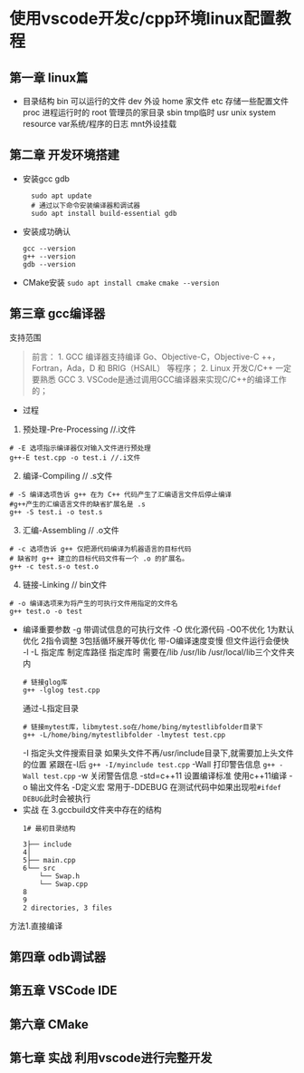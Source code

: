 # 使用vscode开发c/cpp环境linux配置教程
## 第一章 linux篇
- 目录结构
  bin 可以运行的文件 dev 外设 home 家文件 etc 存储一些配置文件 proc 进程运行时的 root 管理员的家目录 
  sbin  tmp临时 usr unix system resource var系统/程序的日志 mnt外设挂载

## 第二章 开发环境搭建
- 安装gcc gdb
  ```
    sudo apt update
    # 通过以下命令安装编译器和调试器
    sudo apt install build-essential gdb
    ```
- 安装成功确认
    ```
    gcc --version
    g++ --version
    gdb --version
    ```
- CMake安装
    ``sudo apt install cmake``
    ``cmake --version``
## 第三章 gcc编译器
支持范围
>前言：
    1. GCC 编译器支持编译 Go、Objective-C，Objective-C ++，Fortran，Ada，D 和 BRIG（HSAIL）
    等程序；
    2. Linux 开发C/C++ 一定要熟悉 GCC
    3. VSCode是通过调用GCC编译器来实现C/C++的编译工作的；
- 过程
>
1. 预处理-Pre-Processing //.i文件
```
# -E 选项指示编译器仅对输入文件进行预处理
g++-E test.cpp -o test.i //.i文件
```
2. 编译-Compiling // .s文件
```
# -S 编译选项告诉 g++ 在为 C++ 代码产生了汇编语言文件后停止编译
#g++产生的汇编语言文件的缺省扩展名是 .s
g++ -S test.i -o test.s
```
3. 汇编-Assembling // .o文件
```
# -c 选项告诉 g++ 仅把源代码编译为机器语言的目标代码
# 缺省时 g++ 建立的目标代码文件有一个 .o 的扩展名。
g++ -c test.s-o test.o
```
4. 链接-Linking // bin文件
```
# -o 编译选项来为将产生的可执行文件用指定的文件名
g++ test.o -o test
```
- 编译重要参数
-g 带调试信息的可执行文件
-O 优化源代码 -O0不优化 1为默认优化 2指令调整 3包括循环展开等优化 
带-O编译速度变慢 但文件运行会便快
-l -L 指定库 制定库路径 
指定库时 需要在/lib /usr/lib /usr/local/lib三个文件夹内
    ```
    # 链接glog库
    g++ -lglog test.cpp
    ```
    通过-L指定目录
    ```
    # 链接mytest库，libmytest.so在/home/bing/mytestlibfolder目录下
    g++ -L/home/bing/mytestlibfolder -lmytest test.cpp
    ```
  -I 指定头文件搜索目录
  如果头文件不再/usr/include目录下,就需要加上头文件的位置 紧跟在-I后
  ``g++ -I/myinclude test.cpp``
  -Wall 打印警告信息
  ``g++ -Wall test.cpp``
  -w 关闭警告信息
  -std=c++11 设置编译标准 使用c++11编译
  -o 输出文件名
  -D定义宏
  常用于-DDEBUG 在测试代码中如果出现啦``#ifdef DEBUG``此时会被执行
- 实战
在 3.gccbuild文件夹中存在的结构
    ```
    1# 最初目录结构
        
    3├── include
    4│
    5├── main.cpp
    6└── src
        └── Swap.h
        └── Swap.cpp
    8
    9
    2 directories, 3 files
    ```
方法1.直接编译


## 第四章 odb调试器

## 第五章 VSCode IDE

## 第六章 CMake  

## 第七章 实战 利用vscode进行完整开发